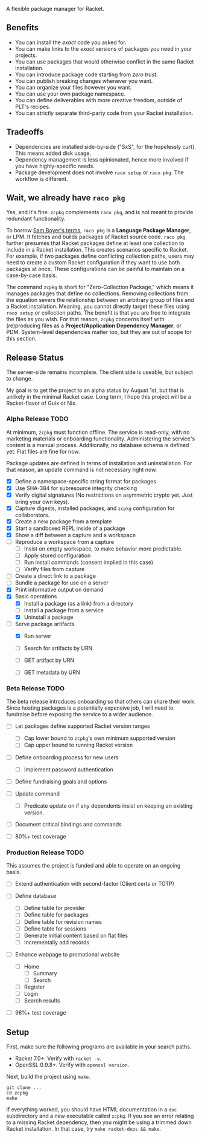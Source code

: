 A flexible package manager for Racket.


## Benefits

* You can install the _exact_ code you asked for.
* You can make links to the _exact_ versions of packages you need in your projects.
* You can use packages that would otherwise conflict in the same Racket installation.
* You can introduce package code starting from _zero trust_.
* You can publish breaking changes whenever you want.
* You can organize your files however you want.
* You can use your own package namespace.
* You can define deliverables with more creative freedom, outside of PLT's recipes.
* You can strictly separate third-party code from your Racket installation.


## Tradeoffs

* Dependencies are installed side-by-side ("SxS", for the hopelessly curt). This means added disk usage.
* Dependency management is less opinionated, hence more involved if you have highly-specific needs.
* Package development does not involve `raco setup` or `raco pkg`. The workflow is different.


## Wait, we already have `raco pkg`

Yes, and it's fine. `zcpkg` complements `raco pkg`, and is not meant
to provide redundant functionality.

To borrow [Sam Boyer's terms][boyer], `raco pkg` is a **Language
Package Manager**, or LPM.  It fetches and builds packages of Racket
source code. `raco pkg` further presumes that Racket packages define
at least one collection to include in a Racket installation. This
creates scenarios specific to Racket. For example, if two packages
define conflicting collection paths, users may need to create a custom
Racket configuration if they want to use both packages at once. These
configurations can be painful to maintain on a case-by-case basis.

The command `zcpkg` is short for "Zero-Collection Package," which
means it manages packages that define no collections.  Removing
collections from the equation severs the relationship between an
arbitrary group of files and a Racket installation. Meaning, you
cannot directly target these files using `raco setup` or collection
paths. The benefit is that you are free to integrate the files as you
wish. For that reason, `zcpkg` concerns itself with (re)producing
files as a **Project/Application Dependency Manager**, or
PDM. System-level dependencies matter too, but they are out of scope
for this section.


[boyer]: https://medium.com/@sdboyer/so-you-want-to-write-a-package-manager-4ae9c17d9527


## Release Status

The server-side remains incomplete. The client side is useable, but
subject to change.

My goal is to get the project to an alpha status by August 1st,
but that is unlikely in the minimal Racket case. Long term, I
hope this project will be a Racket-flavor of Guix or Nix.


### Alpha Release TODO

At minimum, `zcpkg` must function offline. The service is read-only,
with no marketing materials or onboarding functionality. Administering
the service's content is a manual process. Additionally, no database
schema is defined yet. Flat files are fine for now.

Package updates are defined in terms of installation and uninstallation.
For that reason, an update command is not necessary right now.

- [x] Define a namespace-specific string format for packages
- [x] Use SHA-384 for subresource integrity checking
- [x] Verify digital signatures (No restrictions on asymmetric crypto yet. Just bring your own keys).
- [x] Capture digests, installed packages, and `zcpkg` configuration for collaborators.
- [x] Create a new package from a template
- [x] Start a sandboxed REPL inside of a package
- [x] Show a diff between a capture and a workspace
- [ ] Reproduce a workspace from a capture
    - [ ] Insist on empty workspace, to make behavior more predictable.
    - [ ] Apply stored configuration
    - [ ] Run install commands (consent implied in this case)
    - [ ] Verify files from capture
- [ ] Create a direct link to a package
- [ ] Bundle a package for use on a server
- [x] Print informative output on demand
- [x] Basic operations
    - [x] Install a package (as a link) from a directory
    - [ ] Install a package from a service
    - [x] Uninstall a package
- [ ] Serve package artifacts
    - [x] Run server
    - [ ] Search for artifacts by URN
    - [ ] GET artifact by URN
    - [ ] GET metadata by URN


### Beta Release TODO

The beta release introduces onboarding so that others can share their
work. Since hosting packages is a potentially expensive job, I will
need to fundraise before exposing the service to a wider audience.

- [ ] Let packages define supported Racket version ranges
    - [ ] Cap lower bound to `zcpkg`'s own minimum supported version
    - [ ] Cap upper bound to running Racket version
- [ ] Define onboarding process for new users
    - [ ] Implement password authentication
- [ ] Define fundraising goals and options
- [ ] Update command
    - [ ] Predicate update on if any dependents insist on keeping an existing version.
- [ ] Document critical bindings and commands
- [ ] 80%+ test coverage


### Production Release TODO

This assumes the project is funded and able to operate on an
ongoing basis.

- [ ] Extend authentication with second-factor (Client certs or TOTP)
- [ ] Define database
    - [ ] Define table for provider
    - [ ] Define table for packages
    - [ ] Define table for revision names
    - [ ] Define table for sessions
    - [ ] Generate initial content based on flat files
    - [ ] Incrementally add records
- [ ] Enhance webpage to promotional website
    - [ ] Home
        - [ ] Summary
        - [ ] Search
    - [ ] Register
    - [ ] Login
    - [ ] Search results
- [ ] 98%+ test coverage


## Setup

First, make sure the following programs are available in your search paths.

* Racket 7.0+. Verify with `racket -v`.
* OpenSSL 0.9.8+. Verify with `openssl version`.

Next, build the project using `make`.

```console
git clone ...
cd zcpkg
make
```

If everything worked, you should have HTML documentation in a `doc`
subdirectory and a new executable called `zcpkg`. If you see an error
relating to a missing Racket dependency, then you might be using a
trimmed down Racket installation. In that case, try `make racket-deps
&& make`.
